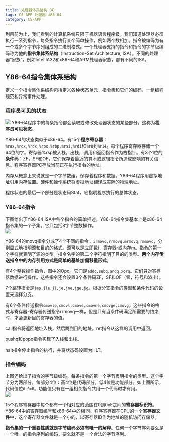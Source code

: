 ```yaml
---
title: 处理器体系结构（4）
tags: CS-APP 处理器 x86-64
category: CS-APP
---
```


到目前为止，我们看到的计算机系统只限于机器语言程序级。我们知道处理器必须执行一系列指令，每条指令执行某个简单操作，例如两个数相加。指令被编码为有一个或多个字节序列组成的二进制格式。一个处理器支持的指令和指令的字节级编码称为他的**指令集体系结构**（Instruction-Set Architecture, ISA）。不同的处理器“家族”，例如Intel IA32和x86-64和ARM处理器家族，都有不同的ISA。

<!--more-->

## Y86-64指令集体系结构

定义一个指令集体系结构包括定义各种状态单元，指令集和它们的编码，一组编程规范和异常事件处理。

### 程序员可见的状态

![]({{site_url}}/assets/blog/csapp/ch4/4-1.png)
Y86-64程序中的每条指令都会读取或修改处理器状态的某些部分。这称为**程序员可见状态**。

Y86-64的状态类似于x86-64。有15个**程序寄存器**：`%rax,%rcx,%rdx,%rbx,%rbp,%rsi,%rdi`和`%r8`到`%r14`。每个程序寄存器存储一个64位的字。寄存器%rsp被入栈，出栈，调用和返回指令作为栈指针。有3个1位的**条件码**：ZF，SF和OF，它们保存着最近的算术或逻辑指令所造成影响的有关信息。程序寄存器PC存放当前正在执行指令的地址。

内存从概念上来说就是一个字节数组，保存着程序和数据。Y86-64程序用虚拟地址引用内存位置。硬件和操作系统将虚拟地址翻译成实际的物理地址。

程序状态的最后一个部分是状态码Stat，它指明程序执行的总体状态。

### Y86-64指令

下图给出了Y86-64 ISA中各个指令的简单描述。Y86-64指令集基本上是x86-64指令集的一个子集。它只包括8字节整数操作。<br/>![]({{site_url}}/assets/blog/csapp/ch4/4-2.png)

Y86-64的movq指令分成了4个不同的指令：`irmovq,rrmovq,mrmovq,rmmovq`，分别显式地指明源和目的的格式。源可以是立即数i，寄存器r或内存m。指令的第一个字符就表明了源的类型。指令名字的第二个字符指明了目的的类型。**两个内存传送指令中的内存引用方式是简单的基址加偏移量形式**。

有4个整数操作指令，图中的Opq。它们是`addq,subq,andq,xorq`。它们只对寄存器数据进行操作。这些指令还会设置3个条件码ZF，SF和OF（零，符号和溢出）。

7个跳转指令是`jmp,jle,jl,je,jne,jge,jg`。根据分支指令的类型和条件代码的设置来选择分支。

有6个条件传送指令`cmovle,cmovl,cmove,cmovne,cmovge,cmovg`。这些指令的格式与寄存器-寄存器传送指令rrmovq一样，但是只有当条件码满足所需要的约束时，才会更新目的寄存器的值。

call指令将返回地址入栈，然后跳到目的地址。ret指令从这样的调用中返回。

pushq和popq指令实现了入栈和出栈。

halt指令停止指令的执行，并将状态码设置为HLT。

### 指令编码

上图还给出了指令的字节级编码。每条指令的第一个字节表明指令的类型。这个字节分为两部分，每部分4位：高4位是代码部分，低4位是功能部分。如上图所示，代码值位`0~0xB`。功能值只有在一组相关指令共用一个代码时才有用。<br/>![]({{site_url}}/assets/blog/csapp/ch4/4-3.png)

15个程序寄存器中每个都有一个相对应的范围在0到0xE之间的**寄存器标识符**。Y86-64中的寄存器编号和x86-64中的相同。程序寄存器在CPU的一个**寄存器文件**中，这个寄存器文件就是一个小的，以寄存器ID作为地址的随机访问存储器。

**指令集的一个重要性质就是字节编码必须有唯一的解释**。任何一个字节序列要么是一个唯一的指令序列的编码，要么就不是一个合法的字节序列。
